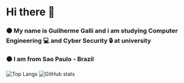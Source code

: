 # Hi there 👋
### ⚫ My name is Guilherme Galli and i am studying Computer Engineering 💻 and Cyber Security 🔒 at university
### ⚫ I am from Sao Paulo - Brazil

<!--
##Skills
###To do: Paste languages and others
-->

![Top Langs](https://github-readme-stats.vercel.app/api/top-langs/?username=Guilherme-Galli77&layout=compact&langs_count=32&theme=dark)
![GitHub stats](https://github-readme-stats.vercel.app/api?username=Guilherme-Galli77&theme=dark&show_icons=true)
<!--
**Guilherme-Galli77/Guilherme-Galli77** is a ✨ _special_ ✨ repository because its `README.md` (this file) appears on your GitHub profile.

Here are some ideas to get you started:

- 🔭 I’m currently working on ...
- 🌱 I’m currently learning ...
- 👯 I’m looking to collaborate on ...
- 🤔 I’m looking for help with ...
- 💬 Ask me about ...
- 📫 How to reach me: ...
- 😄 Pronouns: ...
- ⚡ Fun fact: ...
-->
